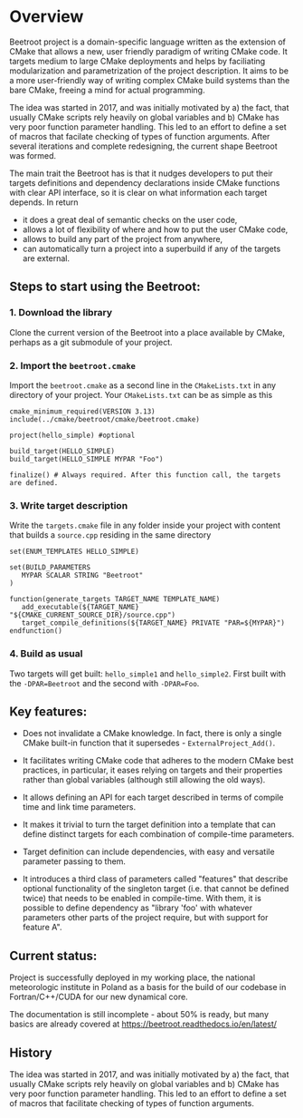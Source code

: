 Overview
=========

Beetroot project is a domain-specific language written as the extension of CMake that allows a new, user friendly paradigm of writing CMake code. It targets medium to large CMake deployments and helps by faciliating modularization and parametrization of the project description. It aims to be a more user-friendly way of writing complex CMake build systems than the bare CMake, freeing a mind for actual programming.

The idea was started in 2017, and was initially motivated by a) the fact, that usually CMake scripts rely heavily on global variables and b) CMake has very poor function parameter handling. This led to an effort to define a set of macros that facilate checking of types of function arguments. After several iterations and complete redesigning, the current shape Beetroot was formed. 

The main trait the Beetroot has is that it nudges developers to put their targets definitions and dependency declarations inside CMake functions with clear API interface, so it is clear on what information each target depends. In return 

* it does a great deal of semantic checks on the user code, 
* allows a lot of flexibility of where and how to put the user CMake code, 
* allows to build any part of the project from anywhere,
* can automatically turn a project into a superbuild if any of the targets are external.

## Steps to start using the Beetroot:

### 1. Download the library

Clone the current version of the Beetroot into a place available by CMake, perhaps as a git submodule of your project.

### 2. Import the `beetroot.cmake`
Import the `beetroot.cmake` as a second line in the `CMakeLists.txt` in any directory of your project. Your `CMakeLists.txt` can be as simple as this

```
cmake_minimum_required(VERSION 3.13)
include(../cmake/beetroot/cmake/beetroot.cmake)

project(hello_simple) #optional

build_target(HELLO_SIMPLE) 
build_target(HELLO_SIMPLE MYPAR "Foo")

finalize() # Always required. After this function call, the targets are defined.
```

### 3. Write target description

Write the `targets.cmake` file in any folder inside your project with content that builds a `source.cpp` residing in the same directory

```
set(ENUM_TEMPLATES HELLO_SIMPLE)

set(BUILD_PARAMETERS 
   MYPAR SCALAR STRING "Beetroot"
)

function(generate_targets TARGET_NAME TEMPLATE_NAME)
   add_executable(${TARGET_NAME} "${CMAKE_CURRENT_SOURCE_DIR}/source.cpp")
   target_compile_definitions(${TARGET_NAME} PRIVATE "PAR=${MYPAR}")
endfunction()
```


### 4. Build as usual

Two targets will get built: `hello_simple1` and `hello_simple2`. First built with the `-DPAR=Beetroot` and the second with `-DPAR=Foo`. 

## Key features:

* Does not invalidate a CMake knowledge. In fact, there is only a single CMake built-in function that it supersedes - `ExternalProject_Add()`.

* It facilitates writing CMake code that adheres to the modern CMake best practices, in particular, it eases relying on targets and their properties rather than global variables (although still allowing the old ways). 

* It allows defining an API for each target described in terms of compile time and link time parameters.

* It makes it trivial to turn the target definition into a template that can define distinct targets for each combination of compile-time parameters.

* Target definition can include dependencies, with easy and versatile parameter passing to them.

* It introduces a third class of parameters called "features" that describe optional functionality of the singleton target (i.e. that cannot be defined twice) that needs to be enabled in compile-time. With them, it is possible to define dependency as "library 'foo' with whatever parameters other parts of the project require, but with support for feature A".



## Current status:

Project is successfully deployed in my working place, the national meteorologic institute in Poland as a basis for the build of our codebase in Fortran/C++/CUDA for our new dynamical core. 

The documentation is still incomplete - about 50% is ready, but many basics are already covered at https://beetroot.readthedocs.io/en/latest/

## History

The idea was started in 2017, and was initially motivated by a) the fact, that usually CMake scripts rely heavily on global variables and b) CMake has very poor function parameter handling. This led to an effort to define a set of macros that facilitate checking of types of function arguments.

